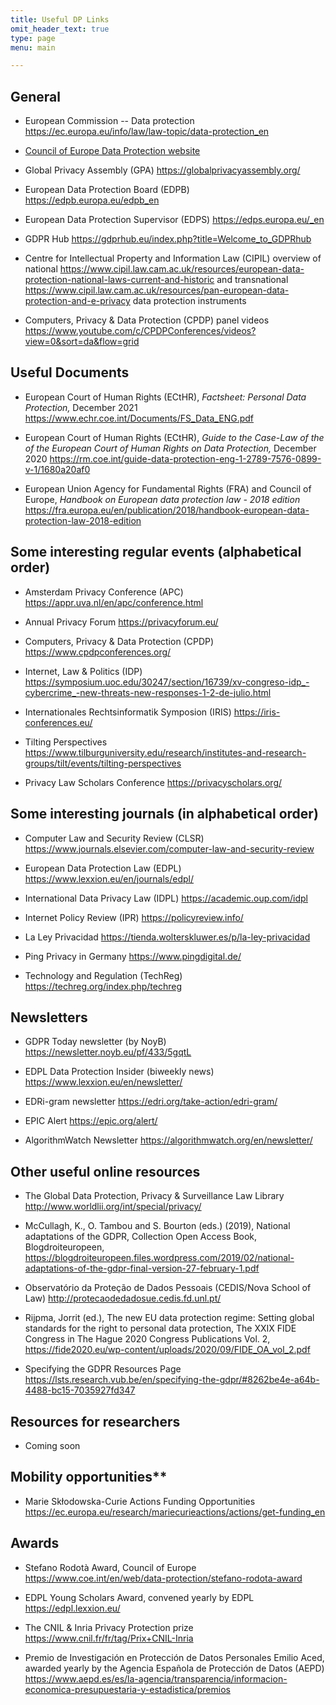 ```yaml
---
title: Useful DP Links
omit_header_text: true
type: page
menu: main

---
```


## General

-   European Commission -- Data protection
    <https://ec.europa.eu/info/law/law-topic/data-protection_en>
   

-   [Council of Europe Data Protection website](https://www.coe.int/en/web/data-protection)

-   Global Privacy Assembly (GPA) <https://globalprivacyassembly.org/>

-   European Data Protection Board (EDPB)
    <https://edpb.europa.eu/edpb_en>

-   European Data Protection Supervisor (EDPS)
    <https://edps.europa.eu/_en>

-   GDPR Hub <https://gdprhub.eu/index.php?title=Welcome_to_GDPRhub>

-   Centre for Intellectual Property and Information Law (CIPIL)
    overview of national
    <https://www.cipil.law.cam.ac.uk/resources/european-data-protection-national-laws-current-and-historic>
    and transnational
    <https://www.cipil.law.cam.ac.uk/resources/pan-european-data-protection-and-e-privacy>
    data protection instruments

-   Computers, Privacy & Data Protection (CPDP) panel videos
    <https://www.youtube.com/c/CPDPConferences/videos?view=0&sort=da&flow=grid>

## Useful Documents

-   European Court of Human Rights (ECtHR), *Factsheet: Personal Data Protection,* December 2021 https://www.echr.coe.int/Documents/FS_Data_ENG.pdf
-   European Court of Human Rights (ECtHR), *Guide to the Case-Law of
    the of the European Court of Human Rights on Data Protection,*
    December 2020
    <https://rm.coe.int/guide-data-protection-eng-1-2789-7576-0899-v-1/1680a20af0>

-   European Union Agency for Fundamental Rights (FRA) and Council of
    Europe, *Handbook on European data protection law - 2018 edition*
    <https://fra.europa.eu/en/publication/2018/handbook-european-data-protection-law-2018-edition>

## Some interesting regular events (alphabetical order)

-   Amsterdam Privacy Conference (APC)
    <https://appr.uva.nl/en/apc/conference.html>

-   Annual Privacy Forum <https://privacyforum.eu/>

-   Computers, Privacy & Data Protection (CPDP)
    <https://www.cpdpconferences.org/>

-   Internet, Law & Politics (IDP)
    <https://symposium.uoc.edu/30247/section/16739/xv-congreso-idp_-cybercrime_-new-threats-new-responses-1-2-de-julio.html>

-   Internationales Rechtsinformatik Symposion (IRIS)
    <https://iris-conferences.eu/>

-   Tilting Perspectives
    <https://www.tilburguniversity.edu/research/institutes-and-research-groups/tilt/events/tilting-perspectives>

-   Privacy Law Scholars Conference <https://privacyscholars.org/>

## Some interesting journals (in alphabetical order)

-   Computer Law and Security Review (CLSR)
    <https://www.journals.elsevier.com/computer-law-and-security-review>

-   European Data Protection Law (EDPL)
    <https://www.lexxion.eu/en/journals/edpl/>

-   International Data Privacy Law (IDPL)
    <https://academic.oup.com/idpl>

-   Internet Policy Review (IPR) <https://policyreview.info/>

-   La Ley Privacidad
    <https://tienda.wolterskluwer.es/p/la-ley-privacidad>

-   Ping Privacy in Germany <https://www.pingdigital.de/>

-   Technology and Regulation (TechReg)
    <https://techreg.org/index.php/techreg>

## Newsletters

-   GDPR Today newsletter (by NoyB)
    <https://newsletter.noyb.eu/pf/433/5gqtL>

-   EDPL Data Protection Insider (biweekly news)
    <https://www.lexxion.eu/en/newsletter/>

-   EDRi-gram newsletter <https://edri.org/take-action/edri-gram/>

-   EPIC Alert <https://epic.org/alert/>

-   AlgorithmWatch Newsletter
    <https://algorithmwatch.org/en/newsletter/>


## Other useful online resources

-   The Global Data Protection, Privacy & Surveillance Law Library
    <http://www.worldlii.org/int/special/privacy/>

-   McCullagh, K., O. Tambou and S. Bourton (eds.) (2019), National
    adaptations of the GDPR, Collection Open Access Book,
    Blogdroiteuropeen,
    <https://blogdroiteuropeen.files.wordpress.com/2019/02/national-adaptations-of-the-gdpr-final-version-27-february-1.pdf>

-   Observatório da Proteção de Dados Pessoais (CEDIS/Nova School of
    Law) <http://protecaodedadosue.cedis.fd.unl.pt/>

-   Rijpma, Jorrit (ed.), The new EU data protection regime: Setting
    global standards for the right to personal data protection, The XXIX
    FIDE Congress in The Hague 2020 Congress Publications Vol. 2,
    <https://fide2020.eu/wp-content/uploads/2020/09/FIDE_OA_vol_2.pdf>

-   Specifying the GDPR Resources Page
    <https://lsts.research.vub.be/en/specifying-the-gdpr/#8262be4e-a64b-4488-bc15-7035927fd347>

## Resources for researchers

- Coming soon

## Mobility opportunities**

-   Marie Skłodowska-Curie Actions Funding Opportunities
    <https://ec.europa.eu/research/mariecurieactions/actions/get-funding_en>

## Awards

-   Stefano Rodotà Award, Council of Europe
    <https://www.coe.int/en/web/data-protection/stefano-rodota-award>

-   EDPL Young Scholars Award, convened yearly by EDPL
    <https://edpl.lexxion.eu/>

-   The CNIL & Inria Privacy Protection prize
    <https://www.cnil.fr/fr/tag/Prix+CNIL-Inria>

-   Premio de Investigación en Protección de Datos Personales Emilio
    Aced, awarded yearly by the Agencia Española de Protección de Datos
    (AEPD)
    <https://www.aepd.es/es/la-agencia/transparencia/informacion-economica-presupuestaria-y-estadistica/premios>
